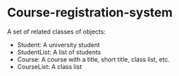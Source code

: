 # Course-registration-system
A set of related classes of objects:
- Student: A university student
- StudentList: A list of students
- Course: A course with a title, short title, class list, etc.
- CourseList: A class list
